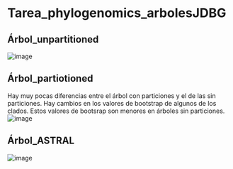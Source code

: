 # Tarea_phylogenomics_arbolesJDBG
## Árbol_unpartitioned

![image](https://github.com/Espartano210/Tarea_phylogenomicsarbolesJDBG/assets/130587993/a864aec9-5c25-4b44-85c3-143134898966)
## Árbol_partiotioned
Hay muy pocas diferencias entre el árbol con particiones y el de las sin particiones. Hay cambios en los valores de bootstrap de algunos de los clados. Estos valores de bootsrap son menores en árboles sin particiones.  
![image](https://github.com/Espartano210/Tarea_phylogenomicsarbolesJDBG/assets/130587993/e45a4ffb-c2ec-43b9-b9a7-5a867e801be6)

## Árbol_ASTRAL

![image](https://github.com/Espartano210/Tarea_phylogenomicsarbolesJDBG/assets/130587993/eaacf37d-6a96-4e6f-a4fb-4c3764b7d8e0)


